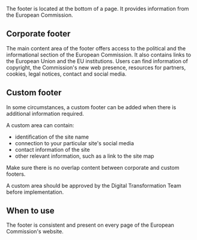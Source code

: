The footer is located at the bottom of a page. It provides information from the European Commission.

## Corporate footer

The main content area of the footer offers access to the political and the informational section of the European Commission. It also contains links to the European Union and the EU institutions. Users can find information of copyright, the Commission's new web presence, resources for partners, cookies, legal notices, contact and social media.

## Custom footer

In some circumstances, a custom footer can be added when there is additional information required.

A custom area can contain:

- identification of the site name
- connection to your particular site's social media
- contact information of the site
- other relevant information, such as a link to the site map

Make sure there is no overlap content between corporate and custom footers.

A custom area should be approved by the Digital Transformation Team before implementation.

## When to use

The footer is consistent and present on every page of the European Commission's website.
